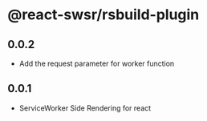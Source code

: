 # @react-swsr/rsbuild-plugin

## 0.0.2

- Add the request parameter for worker function

## 0.0.1

- ServiceWorker Side Rendering for react
